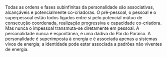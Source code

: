 ﻿Todas as ordens e fases subinfinitas da personalidade são associativas, alcançáveis e potencialmente co-criadoras. O pré-pessoal, o pessoal e o superpessoal estão todos ligados entre si pelo potencial mútuo de consecução coordenada, realização progressiva e capacidade co-criadora. Mas nunca o impessoal transmuta-se diretamente em pessoal. A personalidade nunca é espontânea, é uma dádiva do Pai do Paraíso. A personalidade é superimposta à energia e é associada apenas a sistemas vivos de energia; a identidade pode estar associada a padrões não viventes de energia.
